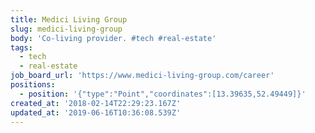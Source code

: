 ```yaml
---
title: Medici Living Group
slug: medici-living-group
body: 'Co-living provider. #tech #real-estate'
tags:
  - tech
  - real-estate
job_board_url: 'https://www.medici-living-group.com/career'
positions:
  - position: '{"type":"Point","coordinates":[13.39635,52.49449]}'
created_at: '2018-02-14T22:29:23.167Z'
updated_at: '2019-06-16T10:36:08.539Z'
---
```


